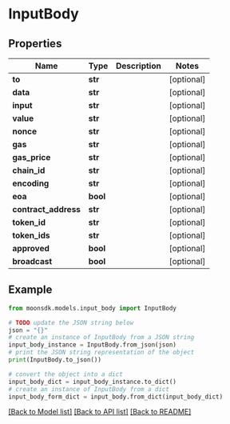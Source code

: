 # InputBody


## Properties

Name | Type | Description | Notes
------------ | ------------- | ------------- | -------------
**to** | **str** |  | [optional] 
**data** | **str** |  | [optional] 
**input** | **str** |  | [optional] 
**value** | **str** |  | [optional] 
**nonce** | **str** |  | [optional] 
**gas** | **str** |  | [optional] 
**gas_price** | **str** |  | [optional] 
**chain_id** | **str** |  | [optional] 
**encoding** | **str** |  | [optional] 
**eoa** | **bool** |  | [optional] 
**contract_address** | **str** |  | [optional] 
**token_id** | **str** |  | [optional] 
**token_ids** | **str** |  | [optional] 
**approved** | **bool** |  | [optional] 
**broadcast** | **bool** |  | [optional] 

## Example

```python
from moonsdk.models.input_body import InputBody

# TODO update the JSON string below
json = "{}"
# create an instance of InputBody from a JSON string
input_body_instance = InputBody.from_json(json)
# print the JSON string representation of the object
print(InputBody.to_json())

# convert the object into a dict
input_body_dict = input_body_instance.to_dict()
# create an instance of InputBody from a dict
input_body_form_dict = input_body.from_dict(input_body_dict)
```
[[Back to Model list]](../README.md#documentation-for-models) [[Back to API list]](../README.md#documentation-for-api-endpoints) [[Back to README]](../README.md)


